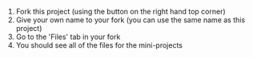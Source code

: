1. Fork this project (using the button on the right hand top corner)
2. Give your own name to your fork (you can use the same name as this project)
3. Go to the 'Files' tab in your fork
4. You should see all of the files for the mini-projects